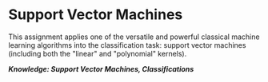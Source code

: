 # Support Vector Machines

This assignment applies one of the versatile and powerful classical machine learning algorithms into the classification task: support vector machines (including both the "linear" and "polynomial" kernels).

***Knowledge: Support Vector Machines, Classifications***
